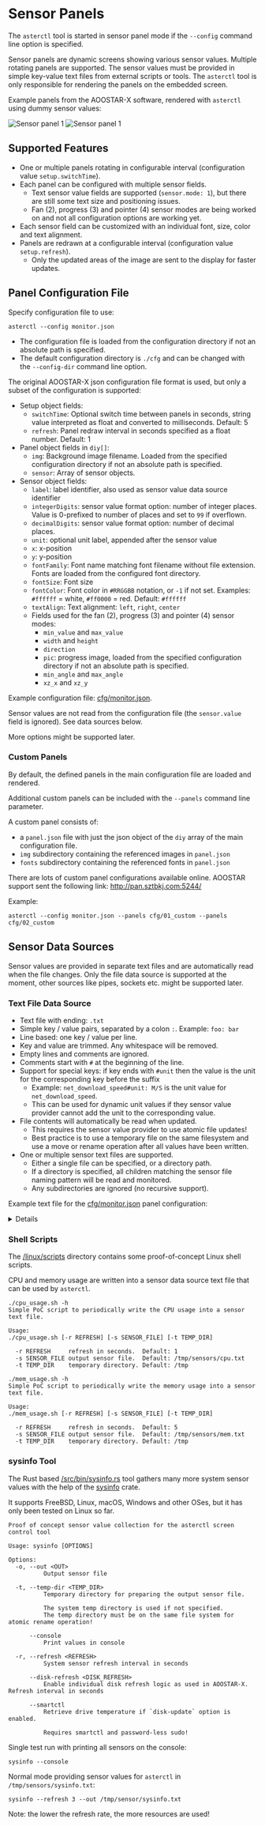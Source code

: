 # Sensor Panels

The `asterctl` tool is started in sensor panel mode if the `--config` command line option is specified.

Sensor panels are dynamic screens showing various sensor values. Multiple rotating panels are supported. 
The sensor values must be provided in simple key-value text files from external scripts or tools. The `asterctl` tool
is only responsible for rendering the panels on the embedded screen.

Example panels from the AOOSTAR-X software, rendered with `asterctl` using dummy sensor values:

<img src="img/sensor_panel-01.png" alt="Sensor panel 1">

<img src="img/sensor_panel-02.png" alt="Sensor panel 1">

## Supported Features

- One or multiple panels rotating in configurable interval (configuration value `setup.switchTime`).
- Each panel can be configured with multiple sensor fields.
  - Text sensor value fields are supported (`sensor.mode: 1`), but there are still some text size and positioning issues.
  - Fan (2), progress (3) and pointer (4) sensor modes are being worked on and not all configuration options are working yet.
- Each sensor field can be customized with an individual font, size, color and text alignment.
- Panels are redrawn at a configurable interval (configuration value `setup.refresh`).
  - Only the updated areas of the image are sent to the display for faster updates.

## Panel Configuration File

Specify configuration file to use:
```shell
asterctl --config monitor.json
```

- The configuration file is loaded from the configuration directory if not an absolute path is specified.
- The default configuration directory is `./cfg` and can be changed with the `--config-dir` command line option.

The original AOOSTAR-X json configuration file format is used, but only a subset of the configuration is supported:

- Setup object fields:
  - `switchTime`: Optional switch time between panels in seconds, string value interpreted as float and converted to milliseconds. Default: 5
  - `refresh`: Panel redraw interval in seconds specified as a float number. Default: 1
- Panel object fields in `diy[]`:
  - `img`: Background image filename. Loaded from the specified configuration directory if not an absolute path is specified.
  - `sensor`: Array of sensor objects.
- Sensor object fields:
  - `label`: label identifier, also used as sensor value data source identifier
  - `integerDigits`: sensor value format option: number of integer places. Value is 0-prefixed to number of places and set to `99` if overflown.
  - `decimalDigits`: sensor value format option: number of decimal places.
  - `unit`: optional unit label, appended after the sensor value
  - `x`: x-position
  - `y`: y-position
  - `fontFamily`: Font name matching font filename without file extension. Fonts are loaded from the configured font directory.
  - `fontSize`: Font size
  - `fontColor`: Font color in `#RRGGBB` notation, or `-1` if not set. Examples: `#ffffff` = white, `#ff0000` = red. Default: `#ffffff` 
  - `textAlign`: Text alignment: `left`, `right`, `center`
  - Fields used for the fan (2), progress (3) and pointer (4) sensor modes:
    - `min_value` and `max_value`
    - `width` and `height`
    - `direction`
    - `pic`: progress image, loaded from the specified configuration directory if not an absolute path is specified.
    - `min_angle` and `max_angle`
    - `xz_x` and `xz_y`

Example configuration file: [cfg/monitor.json](../cfg/monitor.json).

Sensor values are not read from the configuration file (the `sensor.value` field is ignored). See data sources below.

More options might be supported later.

### Custom Panels

By default, the defined panels in the main configuration file are loaded and rendered.

Additional custom panels can be included with the `--panels` command line parameter.

A custom panel consists of:
- a `panel.json` file with just the json object of the `diy` array of the main configuration file.
- `img` subdirectory containing the referenced images in `panel.json`
- `fonts` subdirectory containing the referenced fonts in `panel.json`

There are lots of custom panel configurations available online.
AOOSTAR support sent the following link: <http://pan.sztbkj.com:5244/>

Example:
```shell
asterctl --config monitor.json --panels cfg/01_custom --panels cfg/02_custom
```

## Sensor Data Sources

Sensor values are provided in separate text files and are automatically read when the file changes.
Only the file data source is supported at the moment, other sources like pipes, sockets etc. might be supported later.

### Text File Data Source

- Text file with ending: `.txt`
- Simple key / value pairs, separated by a colon `:`. Example: `foo: bar`
- Line based: one key / value per line.
- Key and value are trimmed. Any whitespace will be removed.
- Empty lines and comments are ignored.
- Comments start with `#` at the beginning of the line.
- Support for special keys: if key ends with `#unit` then the value is the unit for the corresponding key before the suffix
    - Example: `net_download_speed#unit: M/S` is the unit value for `net_download_speed`.
    - This can be used for dynamic unit values if they sensor value provider cannot add the unit to the corresponding value.
- File contents will automatically be read when updated.
    - This requires the sensor value provider to use atomic file updates!
    - Best practice is to use a temporary file on the same filesystem and use a move or rename operation after all values have been written.
- One or multiple sensor text files are supported.
    - Either a single file can be specified, or a directory path.
    - If a directory is specified, all children matching the sensor file naming pattern will be read and monitored.
    - Any subdirectories are ignored (no recursive support).

Example text file for the [cfg/monitor.json](../cfg/monitor.json) panel configuration:

<details>

```
cpu_temperature: 65
cpu_percent: 98
memory_usage: 77
memory_Temperature: 48
net_ip_address: 146.56.182.244
gpu_core: 98
gpu_temperature: 78
net_upload_speed: 100
net_upload_speed#unit: K/S
net_download_speed: 120
net_download_speed#unit: M/S
motherboard_temperature: 38
storage_ssd[0]['temperature']: 31
storage_ssd[0]['used']: 17
storage_ssd[1]['temperature']: 32
storage_ssd[1]['used']: 27
storage_ssd[2]['temperature']: 33
storage_ssd[2]['used']: 37
storage_ssd[3]['temperature']: 34
storage_ssd[3]['used']: 47
storage_ssd[4]['temperature']: 35
storage_ssd[4]['used']: 57
storage_hdd[0]['temperature']: 36
storage_hdd[0]['used']: 17
storage_hdd[1]['temperature']: 37
storage_hdd[1]['used']: 27
storage_hdd[2]['temperature']: 38
storage_hdd[2]['used']: 37
storage_hdd[3]['temperature']: 39
storage_hdd[3]['used']: 47
storage_hdd[4]['temperature']: 40
storage_hdd[4]['used']: 57
storage_hdd[5]['temperature']: 10
storage_hdd[5]['used']: 67
```

</details>

### Shell Scripts

The [/linux/scripts](../linux/scripts) directory contains some proof-of-concept Linux shell scripts.

CPU and memory usage are written into a sensor data source text file that can be used by `asterctl`.

```
./cpu_usage.sh -h
Simple PoC script to periodically write the CPU usage into a sensor text file.

Usage:
./cpu_usage.sh [-r REFRESH] [-s SENSOR_FILE] [-t TEMP_DIR]

  -r REFRESH     refresh in seconds.  Default: 1
  -s SENSOR_FILE output sensor file.  Default: /tmp/sensors/cpu.txt
  -t TEMP_DIR    temporary directory. Default: /tmp
```

```
./mem_usage.sh -h
Simple PoC script to periodically write the memory usage into a sensor text file.

Usage:
./mem_usage.sh [-r REFRESH] [-s SENSOR_FILE] [-t TEMP_DIR]

  -r REFRESH     refresh in seconds.  Default: 5
  -s SENSOR_FILE output sensor file.  Default: /tmp/sensors/mem.txt
  -t TEMP_DIR    temporary directory. Default: /tmp
```

### sysinfo Tool

The Rust based [/src/bin/sysinfo.rs](../src/bin/sysinfo.rs) tool gathers many more system sensor values with the help of
the [sysinfo](https://github.com/GuillaumeGomez/sysinfo) crate.

It supports FreeBSD, Linux, macOS, Windows and other OSes, but it has only been tested on Linux so far.

```
Proof of concept sensor value collection for the asterctl screen control tool

Usage: sysinfo [OPTIONS]

Options:
  -o, --out <OUT>
          Output sensor file

  -t, --temp-dir <TEMP_DIR>
          Temporary directory for preparing the output sensor file.
          
          The system temp directory is used if not specified.
          The temp directory must be on the same file system for atomic rename operation!

      --console
          Print values in console

  -r, --refresh <REFRESH>
          System sensor refresh interval in seconds

      --disk-refresh <DISK_REFRESH>
          Enable individual disk refresh logic as used in AOOSTAR-X. Refresh interval in seconds

      --smartctl
          Retrieve drive temperature if `disk-update` option is enabled.
          
          Requires smartctl and password-less sudo!
```

Single test run with printing all sensors on the console:
```shell
sysinfo --console
```

Normal mode providing sensor values for `asterctl` in `/tmp/sensors/sysinfo.txt`:

```shell
sysinfo --refresh 3 --out /tmp/sensor/sysinfo.txt
```

Note: the lower the refresh rate, the more resources are used!
